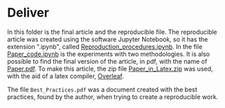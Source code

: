 # Deliver
In this folder is the final article and the reproducible file. The reproducible article was created using the software Jupyter Notebook, so it has the extension ".ipynb", called [Reproduction_procedures.ipynb](https://github.com/ReneJunior/final-project/blob/master/deliver/Reproduction_procedures.ipynb). In the file [Paper_code.ipynb](https://github.com/ReneJunior/final-project/blob/master/deliver/Paper_code.ipynb) is the experiments with two methodologies. It is also possible to find the final version of the article, in pdf, with the name of [Paper.pdf](https://github.com/ReneJunior/final-project/blob/master/deliver/Paper.pdf). To make this article, the zip file [Paper_in_Latex.zip](https://github.com/ReneJunior/final-project/blob/master/deliver/Paper_in_Latex.zip) was used, with the aid of a latex compiler, [Overleaf](https://www.overleaf.com/login).

The file `Best_Practices.pdf` was a document created with the best practices, found by the author, when trying to create a reproducible work.
